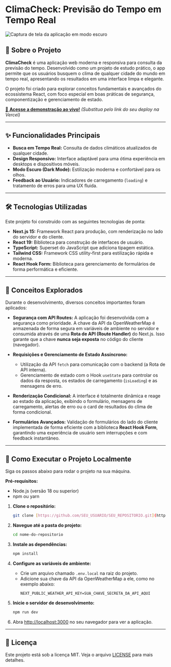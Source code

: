 # ClimaCheck: Previsão do Tempo em Tempo Real

![Captura de tela da aplicação em modo escuro]("./public/print.jpg")

## 📖 Sobre o Projeto

**ClimaCheck** é uma aplicação web moderna e responsiva para consulta da previsão do tempo. Desenvolvido como um projeto de estudo prático, o app permite que os usuários busquem o clima de qualquer cidade do mundo em tempo real, apresentando os resultados em uma interface limpa e elegante.

O projeto foi criado para explorar conceitos fundamentais e avançados do ecossistema React, com foco especial em boas práticas de segurança, componentização e gerenciamento de estado.

[🔗 **Acesse a demonstração ao vivo!**](https://SEU_LINK_AQUI.vercel.app/) _(Substitua pelo link do seu deploy na Vercel)_

---

## ✨ Funcionalidades Principais

-   **Busca em Tempo Real:** Consulta de dados climáticos atualizados de qualquer cidade.
-   **Design Responsivo:** Interface adaptável para uma ótima experiência em desktops e dispositivos móveis.
-   **Modo Escuro (Dark Mode):** Estilização moderna e confortável para os olhos.
-   **Feedback ao Usuário:** Indicadores de carregamento (`loading`) e tratamento de erros para uma UX fluida.

---

## 🛠️ Tecnologias Utilizadas

Este projeto foi construído com as seguintes tecnologias de ponta:

-   **Next.js 15:** Framework React para produção, com renderização no lado do servidor e do cliente.
-   **React 19:** Biblioteca para construção de interfaces de usuário.
-   **TypeScript:** Superset do JavaScript que adiciona tipagem estática.
-   **Tailwind CSS:** Framework CSS utility-first para estilização rápida e moderna.
-   **React Hook Form:** Biblioteca para gerenciamento de formulários de forma performática e eficiente.

---

## 🧠 Conceitos Explorados

Durante o desenvolvimento, diversos conceitos importantes foram aplicados:

-   **Segurança com API Routes:** A aplicação foi desenvolvida com a segurança como prioridade. A chave da API da OpenWeatherMap é armazenada de forma segura em variáveis de ambiente no servidor e consumida através de uma **Rota de API (Route Handler)** do Next.js. Isso garante que a chave **nunca seja exposta** no código do cliente (navegador).

-   **Requisições e Gerenciamento de Estado Assíncrono:**

    -   Utilização da API `fetch` para comunicação com o backend (a Rota de API interna).
    -   Gerenciamento de estado com o Hook `useState` para controlar os dados da resposta, os estados de carregamento (`isLoading`) e as mensagens de erro.

-   **Renderização Condicional:** A interface é totalmente dinâmica e reage ao estado da aplicação, exibindo o formulário, mensagens de carregamento, alertas de erro ou o card de resultados do clima de forma condicional.

-   **Formulários Avançados:** Validação de formulários do lado do cliente implementada de forma eficiente com a biblioteca **React Hook Form**, garantindo uma experiência de usuário sem interrupções e com feedback instantâneo.

---

## 🚀 Como Executar o Projeto Localmente

Siga os passos abaixo para rodar o projeto na sua máquina.

**Pré-requisitos:**

-   Node.js (versão 18 ou superior)
-   npm ou yarn

1.  **Clone o repositório:**

    ```bash
    git clone [https://github.com/SEU_USUARIO/SEU_REPOSITORIO.git](https://github.com/SEU_USUARIO/SEU_REPOSITORIO.git)
    ```

2.  **Navegue até a pasta do projeto:**

    ```bash
    cd nome-do-repositorio
    ```

3.  **Instale as dependências:**

    ```bash
    npm install
    ```

4.  **Configure as variáveis de ambiente:**

    -   Crie um arquivo chamado `.env.local` na raiz do projeto.
    -   Adicione sua chave da API da OpenWeatherMap a ele, como no exemplo abaixo:
        ```
        NEXT_PUBLIC_WEATHER_API_KEY=SUA_CHAVE_SECRETA_DA_API_AQUI
        ```

5.  **Inicie o servidor de desenvolvimento:**

    ```bash
    npm run dev
    ```

6.  Abra [http://localhost:3000](http://localhost:3000) no seu navegador para ver a aplicação.

---

## 📄 Licença

Este projeto está sob a licença MIT. Veja o arquivo [LICENSE](LICENSE) para mais detalhes.
